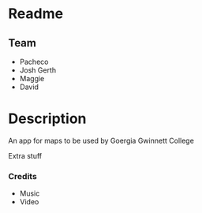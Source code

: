 # Readme
## Team
* Pacheco
* Josh Gerth
* Maggie
* David



# Description
An app for maps
to be used by Goergia Gwinnett College


Extra stuff

### Credits
* Music
* Video
<!-- End of File -->
